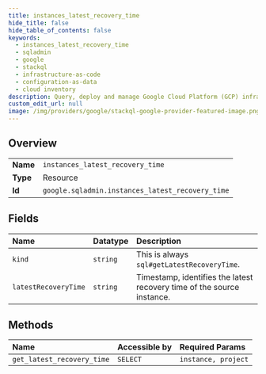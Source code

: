 ```yaml
---
title: instances_latest_recovery_time
hide_title: false
hide_table_of_contents: false
keywords:
  - instances_latest_recovery_time
  - sqladmin
  - google    
  - stackql
  - infrastructure-as-code
  - configuration-as-data
  - cloud inventory
description: Query, deploy and manage Google Cloud Platform (GCP) infrastructure and resources using SQL
custom_edit_url: null
image: /img/providers/google/stackql-google-provider-featured-image.png
---
```

  
    

## Overview
<table><tbody>
<tr><td><b>Name</b></td><td><code>instances_latest_recovery_time</code></td></tr>
<tr><td><b>Type</b></td><td>Resource</td></tr>
<tr><td><b>Id</b></td><td><code>google.sqladmin.instances_latest_recovery_time</code></td></tr>
</tbody></table>

## Fields
| Name | Datatype | Description |
|:-----|:---------|:------------|
| `kind` | `string` | This is always `sql#getLatestRecoveryTime`. |
| `latestRecoveryTime` | `string` | Timestamp, identifies the latest recovery time of the source instance. |
## Methods
| Name | Accessible by | Required Params |
|:-----|:--------------|:----------------|
| `get_latest_recovery_time` | `SELECT` | `instance, project` |
